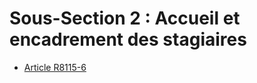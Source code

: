 # Sous-Section 2 : Accueil et encadrement des stagiaires

* [Article R8115-6](./LEGIARTI000031392078.md)
